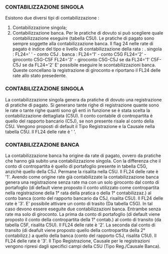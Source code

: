 ### CONTABILIZZAZIONE SINGOLA
 Esistono due diversi tipi di contabilizzazione : 
 1) Contabilizzazione singola;
 2) Contabilizzazione banca.
 Per le pratiche di dovuto si può scegliere quale contabilizzazione
 eseguire (tabella C5U).
 Le pratiche di pagato sono sempre soggette alla contabilizzazione
 banca.
 Il flag 24 nelle rate di pagato è indice del tipo e livello di
 contabilizzazione della rata : 
 . singola :  FL24=' ' - conto C5J
 . banca   :  FL24='1' - conto C5G
            FL24='2' - giroconto C5G-C5F
            FL24='3' - giroconto C5G-C5J se da FL24='1'
                                 C5F-C5J se da FL24='2'
 E' possibile eseguire le scontabilizzazioni banca. Queste
 concellano la registrazione di giroconto e riportano il FL24 delle
 rate allo stato presedente.

### CONTABILIZZAZIONE SINGOLA
 La contabilizzazione singola genera da pratiche di dovuto una
 registrazione di pratiche di pagato. Si generano tante righe di
 registrazione quante sono le rate o tante righe quanti sono gli enti
 in funzione se è stata scelta la contabilizzazione dettagliata (C5U).
 Il conto contabile di contropartita è quello del rapporto bancario
 (C5J), se non presente risale al conto della C5U.
 Vengono proposti di default il Tipo Registrazione e la Causale nella
 tabella C5U.
 Il FL24 delle rate è ' '.

### CONTABILIZZAZIONE BANCA
 La contabilizzazione banca ha origine da rate di pagato, ovvero da
 pratiche che hanno già subito una contabilizzazione singola. Con la
 differenza che il conto di contropartita è quello di portafoglio
 presente in tabella C5G, anzichè quello della C5J. Permane la risalita
 nella C5U. Il FL24 delle rate è '1'.
 Avendo come origine rate già contabilizzate la contabilizzazione
 banca genera una registrazione senza rate ma con un solo giroconto
 dal conto di portafoglio (di default viene proposto il conto
 utilizzato come contropartita nella registrazione della 1° rata della
 pratica o della 1° contabilizzaz.) al conto banca (conto del rapporto
 bancario da C5J, risalita C5U). Il FL24 delle rate è '3'.
 E' possibile attivare un conto di trasito (Da tabella C5G). In tal
 caso devono essere eseguite due contabilizzazioni banca. Entrambe
 senza rate ma solo di giroconto. La prima da conto di portafoglio (di
 default viene proposto il conto della contropartita della 1° contab.)
 al conto di transito (da tabella C5F, risalita C5U). Il FL24 delle
 rate è '2'. La seconda dal conto di transito (di deafult viene
 proposto quello della contropartita della 2° contabilizz.) a quello
 della banca (conto del rapporto C5J, risalita C5U). Il FL24 delle
 rate è '3'.
 Il Tipo Registrazione, Causale per le registrazioni vengono ripresi
 dagli specifici campi della C5U (Tipo Reg./Causale Banca).

